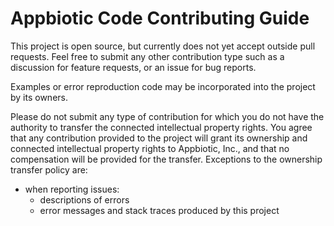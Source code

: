 # Appbiotic Code Contributing Guide

This project is open source, but currently does not yet accept outside
pull requests. Feel free to submit any other contribution type such as a
discussion for feature requests, or an issue for bug reports.

Examples or error reproduction code may be incorporated into the project by its
owners.

Please do not submit any type of contribution for which you do not have the
authority to transfer the connected intellectual property rights. You agree
that any contribution provided to the project will grant its ownership and
connected intellectual property rights to Appbiotic, Inc., and that no
compensation will be provided for the transfer. Exceptions to the ownership
transfer policy are:

- when reporting issues:
  - descriptions of errors
  - error messages and stack traces produced by this project
